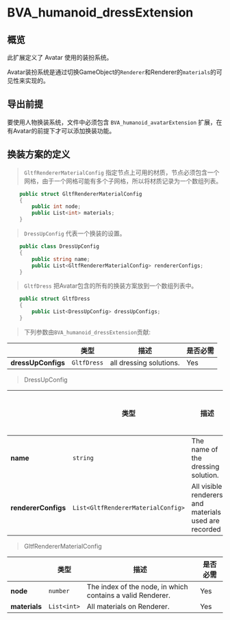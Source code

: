 # BVA_humanoid_dressExtension

## 概览
此扩展定义了 Avatar 使用的装扮系统。

Avatar装扮系统是通过切换GameObject的`Renderer`和Renderer的`materials`的可见性来实现的。

## 导出前提

要使用人物换装系统，文件中必须包含 `BVA_humanoid_avatarExtension` 扩展，在有Avatar的前提下才可以添加换装功能。


## 换装方案的定义

> `GltfRendererMaterialConfig` 指定节点上可用的材质，节点必须包含一个网格，由于一个网格可能有多个子网格，所以将材质记录为一个数组列表。

```csharp
    public struct GltfRendererMaterialConfig
    {
        public int node;
        public List<int> materials;
    }
```

> `DressUpConfig` 代表一个换装的设置。

```csharp
    public class DressUpConfig
    {
        public string name;
        public List<GltfRendererMaterialConfig> rendererConfigs;
    }
```

> `GltfDress` 把Avatar包含的所有的换装方案放到一个数组列表中。

```csharp
    public struct GltfDress
    {
        public List<DressUpConfig> dressUpConfigs;
    }
```

> 下列参数由`BVA_humanoid_dressExtension`贡献:

|              | 类型         | 描述            | 是否必需             |
|----------------|------------|---------------|----------------------|
|**dressUpConfigs**               | `GltfDress`                                                                        | all dressing solutions.         | Yes   |


> DressUpConfig

|              | 类型         | 描述            | 是否必需             |
|----------------|------------|---------------|----------------------|
|**name**               | `string`                                                                        | The name of the dressing solution.         | Yes   |
|**rendererConfigs**               | `List<GltfRendererMaterialConfig>`                                                                        | All visible renderers and materials used are recorded | Yes   |


> GltfRendererMaterialConfig

|              | 类型         | 描述            | 是否必需             |
|----------------|------------|---------------|----------------------|
|**node**               | `number`                                                                        | The index of the node, in which contains a valid Renderer.         | Yes   |
|**materials**               | `List<int>`                                                                        | All materials on Renderer. | Yes   |
